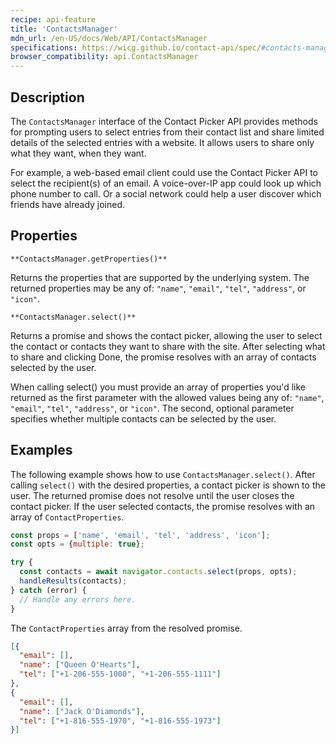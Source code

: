 ```yaml
---
recipe: api-feature
title: 'ContactsManager'
mdn_url: /en-US/docs/Web/API/ContactsManager
specifications: https://wicg.github.io/contact-api/spec/#contacts-manager
browser_compatibility: api.ContactsManager
---
```


## Description

The `ContactsManager` interface of the Contact Picker API provides methods for prompting users to select entries from their contact list and share limited details of the selected entries with a website. It allows users to share only what they want, when they want. 

For example, a web-based email client could use the Contact Picker API to select the recipient(s) of an email. A voice-over-IP app could look up which phone number to call. Or a social network could help a user discover which friends have already joined.

## Properties

`**ContactsManager.getProperties()**`

Returns the properties that are supported by the underlying system. The returned properties may be any of: `"name"`, `"email"`, `"tel"`, `"address"`, or `"icon"`.

`**ContactsManager.select()**`

Returns a promise and shows the contact picker, allowing the user to select the contact or contacts they want to share with the site. After selecting what to share and clicking Done, the promise resolves with an array of contacts selected by the user.

When calling select() you must provide an array of properties you\'d like returned as the first parameter with the allowed values being any of: `"name"`, `"email"`, `"tel"`, `"address"`, or `"icon"`. The second, optional parameter specifies whether multiple contacts can be selected by the user.

## Examples

The following example shows how to use `ContactsManager.select()`. After calling `select()` with the desired properties, a contact picker is shown to the user. The returned promise does not resolve until the user closes the contact picker. If the user selected contacts, the promise resolves with an array of `ContactProperties`. 

```js
const props = ['name', 'email', 'tel', 'address', 'icon'];
const opts = {multiple: true};

try {
  const contacts = await navigator.contacts.select(props, opts);
  handleResults(contacts);
} catch (error) {
  // Handle any errors here.
}
```

The `ContactProperties` array from the resolved promise.

```json
[{
  "email": [],
  "name": ["Queen O'Hearts"],
  "tel": ["+1-206-555-1000", "+1-206-555-1111"]
},
{
  "email": [],
  "name": ["Jack O'Diamonds"],
  "tel": ["+1-816-555-1970", "+1-816-555-1973"]
}]
```
